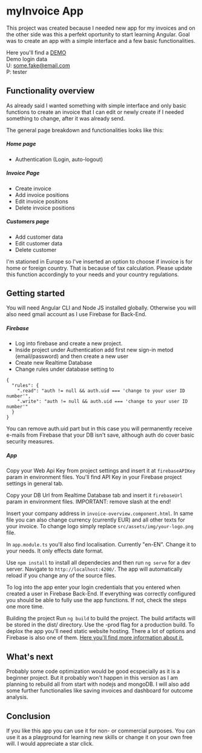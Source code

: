 # myInvoice App
This project was created because I needed new app for my invoices and on the other side was this a perfekt oportunity to start learning Angular. Goal was to create an app with a simple interface and a few basic functionalities.

Here you'll find a [DEMO]<br />
Demo login data<br />
U: some.fake@email.com<br />
P: tester

## Functionality overview
As already said I wanted something with simple interface and only basic functions to create an invoice that I can edit or newly create if I needed something to change, after it was already send.

The general page breakdown and functionalities looks like this:

##### Home page
- Authentication (Login, auto-logout)

##### Invoice Page
- Create invoice
- Add invoice positions
- Edit invoice positions
- Delete invoice positions

##### Customers page
- Add customer data
- Edit customer data
- Delete customer

I'm stationed in Europe so I've inserted an option to choose if invoice is for home or foreign country. That is because of tax calculation. Please update this function accordingly to your needs and your country regulations.


## Getting started

You will need Angular CLI and Node JS installed globally. Otherwise you will also need gmail account as I use Firebase for Back-End.

##### Firebase
- Log into firebase and create a new project.
- Inside project under Authentication add first new sign-in metod (email/password) and then create a new user
- Create new Realtime Database
- Change rules under database setting to

```
{
  "rules": {
    ".read": "auth != null && auth.uid === 'change to your user ID number'",
    ".write": "auth != null && auth.uid === 'change to your user ID number'"
  }
}
```

You can remove auth.uid part but in this case you will permanently receive e-mails from Firebase that your DB isn't save, although auth do cover basic security measures.

##### App
Copy your Web Api Key from project settings and insert it at ``firebaseAPIKey`` param in environment files. You'll find API Key in your Firebase project settings in general tab.

Copy your DB Url from Realtime Database tab and insert it ``firebaseUrl`` param in environment files. IMPORTANT: remove slash at the end!

Insert your company address in ``invoice-overview.component.html``. In same file you can also change currency (currently EUR) and all other texts for your invoice. To change logo simply replace ``src/assets/img/your-logo.png`` file.

In ``app.module.ts`` you'll also find localisation. Currently "en-EN". Change it to your needs. It only effects date format.

Use ``npm install`` to install all dependecies and then run ``ng serve`` for a dev server. Navigate to ``http://localhost:4200/``. The app will automatically reload if you change any of the source files.

To log into the app enter your login credentials that you entered when created a user in Firebase Back-End. If everything was correctly configured you should be able to fully use the app functions. If not, check the steps one more time.

Building the project
Run ``ng build`` to build the project. The build artifacts will be stored in the dist/ directory. Use the -prod flag for a production build. To deplox the app you'll need static website hosting. There a lot of options and Firebase is also one of them. [Here you'll find more information about it.]

## What's next
Probably some code optimization would be good ecspecially as it is a beginner project. But it probably won't happen in this version as I am planning to rebuild all from start with nodejs and mongoDB. I will also add some further functionalies like saving invoices and dashboard for outcome analysis.

## Conclusion
If you like this app you can use it for non- or commercial purposes. You can use it as a playground for learning new skills or change it on your own free will. I would appreciate a star click.

[DEMO]: <https://invoiceappdemo.web.app>
[Here you'll find more information about it.]: <https://firebase.google.com/docs/hosting>

